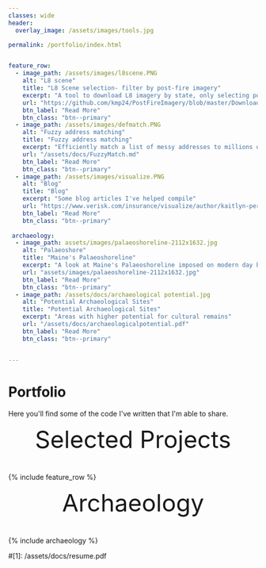 ```yaml
---
classes: wide
header:
  overlay_image: /assets/images/tools.jpg

permalink: /portfolio/index.html


feature_row:
  - image_path: /assets/images/l8scene.PNG
    alt: "L8 scene"
    title: "L8 Scene selection- filter by post-fire imagery"
    excerpt: "A tool to download L8 imagery by state, only selecting post-fire imagery"
    url: "https://github.com/kmp24/PostFireImagery/blob/master/Download_L8Imagery_Post_Fire.ipynb"
    btn_label: "Read More"
    btn_class: "btn--primary"	
  - image_path: /assets/images/defmatch.PNG
    alt: "Fuzzy address matching"
    title: "Fuzzy address matching"
    excerpt: "Efficiently match a list of messy addresses to millions of address records"
    url: "/assets/docs/FuzzyMatch.md"
    btn_label: "Read More"
    btn_class: "btn--primary"	
  - image_path: /assets/images/visualize.PNG
    alt: "Blog"
    title: "Blog"
    excerpt: "Some blog articles I've helped compile"
    url: "https://www.verisk.com/insurance/visualize/author/kaitlyn-perham/"
    btn_label: "Read More"
    btn_class: "btn--primary"
    
 archaeology:
  - image_path: assets/images/palaeoshoreline-2112x1632.jpg
    alt: "Palaeoshore"
    title: "Maine's Palaeoshoreline"
    excerpt: "A look at Maine's Palaeoshoreline imposed on modern day boundaries"
    url: "assets/images/palaeoshoreline-2112x1632.jpg"
    btn_label: "Read More"
    btn_class: "btn--primary"	
  - image_path: /assets/docs/archaeological potential.jpg
    alt: "Potential Archaeological Sites"
    title: "Potential Archaeological Sites"
    excerpt: "Areas with higher potential for cultural remains"
    url: "/assets/docs/archaeologicalpotential.pdf"
    btn_label: "Read More"
    btn_class: "btn--primary"	


---
```


# Portfolio

Here you'll find some of the code I've written that I'm able to share.


<div style="margin-bottom:1cm" align="center"><font size="55">Selected Projects</font></div>

{% include feature_row %}

<div style="margin-bottom:1cm" align="center"><font size="55">Archaeology</font></div>

{% include archaeology %}

<!------------------------------- FOOTER --------------------------------->

#[1]: /assets/docs/resume.pdf

